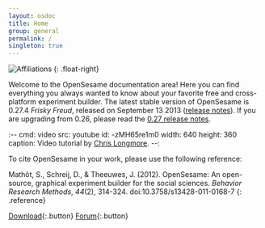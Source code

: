```yaml
---
layout: osdoc
title: Home
group: general
permalink: /
singleton: true
---
```


![Affiliations](/img/affiliations.png "Affiliations")
{: .float-right}

Welcome to the OpenSesame documentation area! Here you can find everything you always wanted to know about your favorite free and cross-platform experiment builder. The latest stable version of OpenSesame is 0.27.4 *Frisky Freud*, released on September 13 2013 ([release notes][]). If you are upgrading from 0.26, please read the [0.27 release notes][].

:--
cmd: video
src: youtube
id: -zMH65re1m0
width: 640
height: 360
caption: Video tutorial by [Chris Longmore].
--:

To cite OpenSesame in your work, please use the following reference:

Mathôt, S., Schreij, D., & Theeuwes, J. (2012). OpenSesame: An open-source, graphical experiment builder for the social sciences. *Behavior Research Methods*, *44*(2), 314-324. doi:10.3758/s13428-011-0168-7
{: .reference}

[Download][]{:.button}
[Forum][]{:.button}

[forum]: http://forum.cogsci.nl/
[0.27 release notes]: /notes/0.27
[release notes]: /notes/0.27.4
[download]: /getting-opensesame/download/
[chris longmore]: http://www.chrislongmore.co.uk/